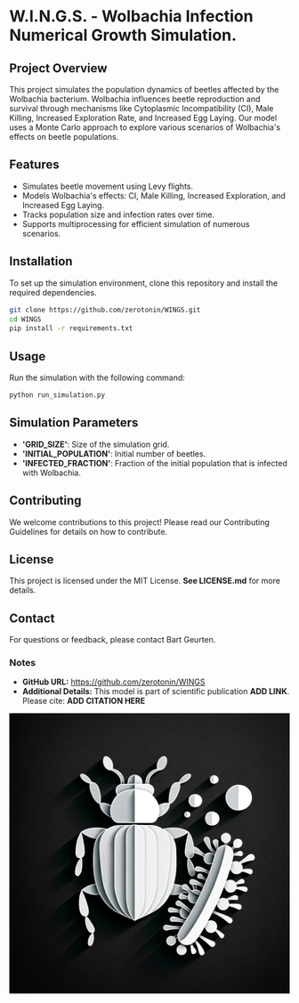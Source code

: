 # W.I.N.G.S. - Wolbachia Infection Numerical Growth Simulation.

## Project Overview
This project simulates the population dynamics of beetles affected by the Wolbachia bacterium. Wolbachia influences beetle reproduction and survival through mechanisms like Cytoplasmic Incompatibility (CI), Male Killing, Increased Exploration Rate, and Increased Egg Laying. Our model uses a Monte Carlo approach to explore various scenarios of Wolbachia's effects on beetle populations.

## Features
- Simulates beetle movement using Levy flights.
- Models Wolbachia's effects: CI, Male Killing, Increased Exploration, and Increased Egg Laying.
- Tracks population size and infection rates over time.
- Supports multiprocessing for efficient simulation of numerous scenarios.

## Installation
To set up the simulation environment, clone this repository and install the required dependencies.

```bash
git clone https://github.com/zerotonin/WINGS.git
cd WINGS
pip install -r requirements.txt
```
## Usage
Run the simulation with the following command:

```bash
python run_simulation.py

```

## Simulation Parameters
- **'GRID_SIZE'**: Size of the simulation grid.
- **'INITIAL_POPULATION'**: Initial number of beetles.
- **'INFECTED_FRACTION'**: Fraction of the initial population that is infected with Wolbachia.

## Contributing
We welcome contributions to this project! Please read our Contributing Guidelines for details on how to contribute.

## License
This project is licensed under the MIT License. **See LICENSE.md** for more details.

## Contact
For questions or feedback, please contact Bart Geurten.

### Notes

- **GitHub URL:** https://github.com/zerotonin/WINGS
- **Additional Details:**  This model is part of scientific publication **ADD LINK**. Please cite: **ADD CITATION HERE**


![WINGS Project Icon](images/wingsLogo.png)